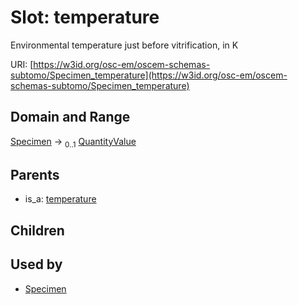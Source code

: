 
# Slot: temperature

Environmental temperature just before vitrification, in K

URI: [https://w3id.org/osc-em/oscem-schemas-subtomo/Specimen_temperature](https://w3id.org/osc-em/oscem-schemas-subtomo/Specimen_temperature)


## Domain and Range

[Specimen](Specimen.md) &#8594;  <sub>0..1</sub> [QuantityValue](QuantityValue.md)

## Parents

 *  is_a: [temperature](temperature.md)

## Children


## Used by

 * [Specimen](Specimen.md)
